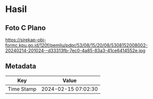 # Hasil

## Foto C Plano

https://sirekap-obj-formc.kpu.go.id/120f/pemilu/pdpr/53/08/15/20/08/5308152008002-20240214-201024--d33313fb-7ec0-4a85-83a3-41ce6414552e.jpg


## Metadata

| Key        | Value               |
| ---------- | ------------------- |
| Time Stamp | 2024-02-15 07:02:30 |



